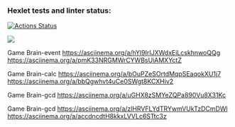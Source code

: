 ### Hexlet tests and linter status:

[![Actions Status](https://github.com/MMB0H/frontend-project-44/actions/workflows/hexlet-check.yml/badge.svg)](https://github.com/MMB0H/frontend-project-44/actions)

<a href="https://codeclimate.com/github/MMB0H/frontend-project-44/maintainability"><img src="https://api.codeclimate.com/v1/badges/94b7da4ebba6af80b041/maintainability" /></a>

Game Brain-event
https://asciinema.org/a/hYl9IrIJXWdxEiLcskhnwoQQg
https://asciinema.org/a/pmK33NRGMWrCYWBsUiAMXYctZ

Game Brain-calc
https://asciinema.org/a/bOuPZeSOrtdMqpSEaqokXU1j7
https://asciinema.org/a/bbQgwhvt4uCe0SWgt8KCXHiv2

Game Brain-gcd
https://asciinema.org/a/uGHX8zSMYeZQPa890Vu8X31Kc

Game Brain-gcd
https://asciinema.org/a/zlHRVFLYdTRYwmVUkTzDCmDWl
https://asciinema.org/a/accdncdtH8kkxLVVLc6STtc3z
